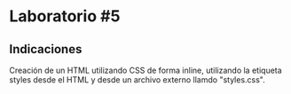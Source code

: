 # Laboratorio #5
## Indicaciones
Creación de un HTML utilizando CSS de forma inline, utilizando la etiqueta styles desde el HTML y desde un archivo externo llamdo "styles.css".